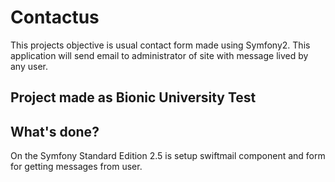 Contactus
========================

This projects objective is usual contact form made using Symfony2.
This application will send email to administrator of site with message lived by 
any user.


Project made as Bionic University Test
--------------------------------------


What's done?
---------------

On the Symfony Standard Edition 2.5 is setup swiftmail component and form 
for getting messages from user.
